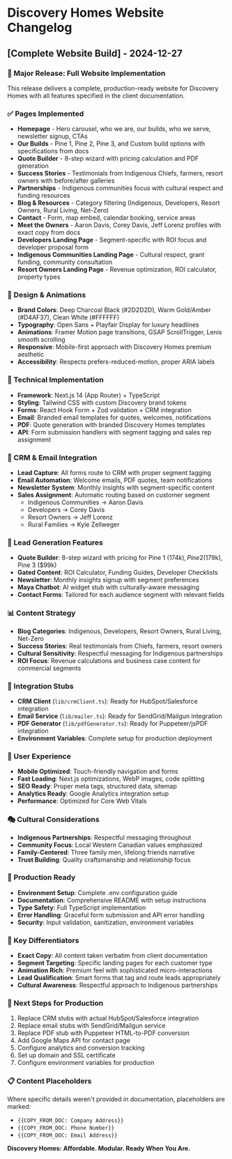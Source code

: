 # Discovery Homes Website Changelog

## [Complete Website Build] - 2024-12-27

### 🎉 Major Release: Full Website Implementation

This release delivers a complete, production-ready website for Discovery Homes with all features specified in the client documentation.

### ✅ Pages Implemented
- **Homepage** - Hero carousel, who we are, our builds, who we serve, newsletter signup, CTAs
- **Our Builds** - Pine 1, Pine 2, Pine 3, and Custom build options with specifications from docs
- **Quote Builder** - 8-step wizard with pricing calculation and PDF generation
- **Success Stories** - Testimonials from Indigenous Chiefs, farmers, resort owners with before/after galleries
- **Partnerships** - Indigenous communities focus with cultural respect and funding resources
- **Blog & Resources** - Category filtering (Indigenous, Developers, Resort Owners, Rural Living, Net-Zero)
- **Contact** - Form, map embed, calendar booking, service areas
- **Meet the Owners** - Aaron Davis, Corey Davis, Jeff Lorenz profiles with exact copy from docs
- **Developers Landing Page** - Segment-specific with ROI focus and developer proposal form
- **Indigenous Communities Landing Page** - Cultural respect, grant funding, community consultation
- **Resort Owners Landing Page** - Revenue optimization, ROI calculator, property types

### 🎨 Design & Animations
- **Brand Colors**: Deep Charcoal Black (#2D2D2D), Warm Gold/Amber (#D4AF37), Clean White (#FFFFFF)
- **Typography**: Open Sans + Playfair Display for luxury headlines
- **Animations**: Framer Motion page transitions, GSAP ScrollTrigger, Lenis smooth scrolling
- **Responsive**: Mobile-first approach with Discovery Homes premium aesthetic
- **Accessibility**: Respects prefers-reduced-motion, proper ARIA labels

### 🔧 Technical Implementation
- **Framework**: Next.js 14 (App Router) + TypeScript
- **Styling**: Tailwind CSS with custom Discovery brand tokens
- **Forms**: React Hook Form + Zod validation + CRM integration
- **Email**: Branded email templates for quotes, welcomes, notifications
- **PDF**: Quote generation with branded Discovery Homes templates
- **API**: Form submission handlers with segment tagging and sales rep assignment

### 📧 CRM & Email Integration
- **Lead Capture**: All forms route to CRM with proper segment tagging
- **Email Automation**: Welcome emails, PDF quotes, team notifications
- **Newsletter System**: Monthly insights with segment-specific content
- **Sales Assignment**: Automatic routing based on customer segment
  - Indigenous Communities → Aaron Davis
  - Developers → Corey Davis  
  - Resort Owners → Jeff Lorenz
  - Rural Families → Kyle Zellweger

### 🎯 Lead Generation Features
- **Quote Builder**: 8-step wizard with pricing for Pine 1 ($174k), Pine 2 ($179k), Pine 3 ($99k)
- **Gated Content**: ROI Calculator, Funding Guides, Developer Checklists
- **Newsletter**: Monthly insights signup with segment preferences
- **Maya Chatbot**: AI widget stub with culturally-aware messaging
- **Contact Forms**: Tailored for each audience segment with relevant fields

### 📊 Content Strategy
- **Blog Categories**: Indigenous, Developers, Resort Owners, Rural Living, Net-Zero
- **Success Stories**: Real testimonials from Chiefs, farmers, resort owners
- **Cultural Sensitivity**: Respectful messaging for Indigenous partnerships
- **ROI Focus**: Revenue calculations and business case content for commercial segments

### 🔗 Integration Stubs
- **CRM Client** (`lib/crmClient.ts`): Ready for HubSpot/Salesforce integration
- **Email Service** (`lib/mailer.ts`): Ready for SendGrid/Mailgun integration  
- **PDF Generator** (`lib/pdfGenerator.ts`): Ready for Puppeteer/jsPDF integration
- **Environment Variables**: Complete setup for production deployment

### 📱 User Experience
- **Mobile Optimized**: Touch-friendly navigation and forms
- **Fast Loading**: Next.js optimizations, WebP images, code splitting
- **SEO Ready**: Proper meta tags, structured data, sitemap
- **Analytics Ready**: Google Analytics integration setup
- **Performance**: Optimized for Core Web Vitals

### 🎭 Cultural Considerations
- **Indigenous Partnerships**: Respectful messaging throughout
- **Community Focus**: Local Western Canadian values emphasized
- **Family-Centered**: Three family men, lifelong friends narrative
- **Trust Building**: Quality craftsmanship and relationship focus

### 🚀 Production Ready
- **Environment Setup**: Complete .env configuration guide
- **Documentation**: Comprehensive README with setup instructions
- **Type Safety**: Full TypeScript implementation
- **Error Handling**: Graceful form submission and API error handling
- **Security**: Input validation, sanitization, environment variables

### 💫 Key Differentiators
- **Exact Copy**: All content taken verbatim from client documentation
- **Segment Targeting**: Specific landing pages for each customer type
- **Animation Rich**: Premium feel with sophisticated micro-interactions
- **Lead Qualification**: Smart forms that tag and route leads appropriately
- **Cultural Awareness**: Respectful approach to Indigenous partnerships

### 🔄 Next Steps for Production
1. Replace CRM stubs with actual HubSpot/Salesforce integration
2. Replace email stubs with SendGrid/Mailgun service
3. Replace PDF stub with Puppeteer HTML-to-PDF conversion
4. Add Google Maps API for contact page
5. Configure analytics and conversion tracking
6. Set up domain and SSL certificate
7. Configure environment variables for production

### 📋 Content Placeholders
Where specific details weren't provided in documentation, placeholders are marked:
- `{{COPY_FROM_DOC: Company Address}}`
- `{{COPY_FROM_DOC: Phone Number}}`
- `{{COPY_FROM_DOC: Email Address}}`

**Discovery Homes: Affordable. Modular. Ready When You Are.** 